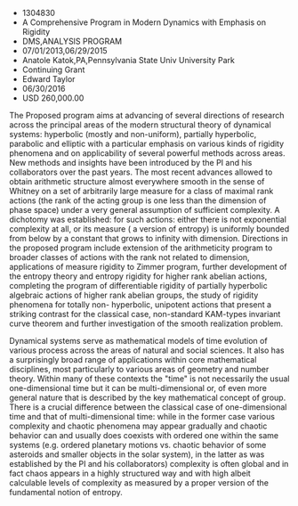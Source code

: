 
* 1304830
* A Comprehensive Program in Modern Dynamics with Emphasis on Rigidity
* DMS,ANALYSIS PROGRAM
* 07/01/2013,06/29/2015
* Anatole Katok,PA,Pennsylvania State Univ University Park
* Continuing Grant
* Edward Taylor
* 06/30/2016
* USD 260,000.00

The Proposed program aims at advancing of several directions of research across
the principal areas of the modern structural theory of dynamical systems:
hyperbolic (mostly and non-uniform), partially hyperbolic, parabolic and
elliptic with a particular emphasis on various kinds of rigidity phenomena and
on applicability of several powerful methods across areas. New methods and
insights have been introduced by the PI and his collaborators over the past
years. The most recent advances allowed to obtain arithmetic structure almost
everywhere smooth in the sense of Whitney on a set of arbitrarily large measure
for a class of maximal rank actions (the rank of the acting group is one less
than the dimension of phase space) under a very general assumption of sufficient
complexity. A dichotomy was established: for such actions: either there is not
exponential complexity at all, or its measure ( a version of entropy) is
uniformly bounded from below by a constant that grows to infinity with
dimension. Directions in the proposed program include extension of the
arithmeticity program to broader classes of actions with the rank not related to
dimension, applications of measure rigidity to Zimmer program, further
development of the entropy theory and entropy rigidity for higher rank abelian
actions, completing the program of differentiable rigidity of partially
hyperbolic algebraic actions of higher rank abelian groups, the study of
rigidity phenomena for totally non- hyperbolic, unipotent actions that present a
striking contrast for the classical case, non-standard KAM-types invariant curve
theorem and further investigation of the smooth realization problem.

Dynamical systems serve as mathematical models of time evolution of various
process across the areas of natural and social sciences. It also has a
surprisingly broad range of applications within core mathematical disciplines,
most particularly to various areas of geometry and number theory. Within many of
these contexts the "time" is not necessarily the usual one-dimensional time but
it can be multi-dimensional or, of even more general nature that is described by
the key mathematical concept of group. There is a crucial difference between the
classical case of one-dimensional time and that of multi-dimensional time: while
in the former case various complexity and chaotic phenomena may appear gradually
and chaotic behavior can and usually does coexists with ordered one within the
same systems (e.g. ordered planetary motions vs. chaotic behavior of some
asteroids and smaller objects in the solar system), in the latter as was
established by the PI and his collaborators) complexity is often global and in
fact chaos appears in a highly structured way and with high albeit calculable
levels of complexity as measured by a proper version of the fundamental notion
of entropy.
